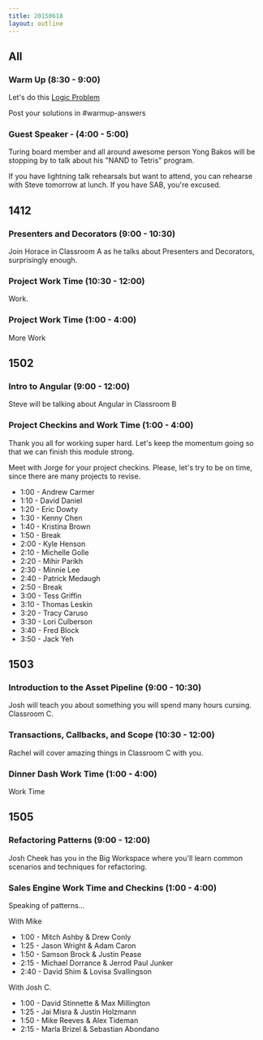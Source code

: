 ```yaml
---
title: 20150618
layout: outline
---
```


## All

### Warm Up (8:30 - 9:00)

Let's do this [Logic Problem](http://cl.ly/1M0B1j273Q1R)

Post your solutions in #warmup-answers

### Guest Speaker - (4:00 - 5:00)

Turing board member and all around awesome person Yong Bakos will be stopping by to talk about his "NAND to Tetris" program.

If you have lightning talk rehearsals but want to attend, you can rehearse with Steve tomorrow at lunch. If you have SAB, you're excused.


## 1412

### Presenters and Decorators (9:00 - 10:30)

Join Horace in Classroom A as he talks about Presenters and Decorators, surprisingly enough.

### Project Work Time (10:30 - 12:00)

Work.

### Project Work Time (1:00 - 4:00)

More Work


## 1502

### Intro to Angular (9:00 - 12:00)

Steve will be talking about Angular in Classroom B

### Project Checkins and Work Time (1:00 - 4:00)

Thank you all for working super hard. Let's keep the momentum going so that we can finish this module strong.

Meet with Jorge for your project checkins. Please, let's try to be on time, since there are many projects to revise.

* 1:00 - Andrew Carmer
* 1:10 - David Daniel
* 1:20 - Eric Dowty
* 1:30 - Kenny Chen
* 1:40 - Kristina Brown
* 1:50 - Break
* 2:00 - Kyle Henson
* 2:10 - Michelle Golle
* 2:20 - Mihir Parikh
* 2:30 - Minnie Lee
* 2:40 - Patrick Medaugh
* 2:50 - Break
* 3:00 - Tess Griffin
* 3:10 - Thomas Leskin
* 3:20 - Tracy Caruso
* 3:30 - Lori Culberson
* 3:40 - Fred Block
* 3:50 - Jack Yeh

## 1503

### Introduction to the Asset Pipeline (9:00 - 10:30)

Josh will teach you about something you will spend many hours cursing. Classroom C.

### Transactions, Callbacks, and Scope (10:30 - 12:00)

Rachel will cover amazing things in Classroom C with you.

### Dinner Dash  Work Time (1:00 - 4:00)

Work Time


## 1505

### Refactoring Patterns (9:00 - 12:00)

Josh Cheek has you in the Big Workspace where you'll learn common scenarios and techniques for
refactoring.

### Sales Engine Work Time and Checkins (1:00 - 4:00)

Speaking of patterns...

With Mike

* 1:00 - Mitch Ashby & Drew Conly
* 1:25 - Jason Wright & Adam Caron
* 1:50 - Samson Brock & Justin Pease
* 2:15 - Michael Dorrance & Jerrod Paul Junker
* 2:40 - David Shim & Lovisa Svallingson

With Josh C.

* 1:00 - David Stinnette & Max Millington
* 1:25 - Jai Misra & Justin Holzmann
* 1:50 - Mike Reeves & Alex Tideman
* 2:15 - Marla Brizel & Sebastian Abondano
